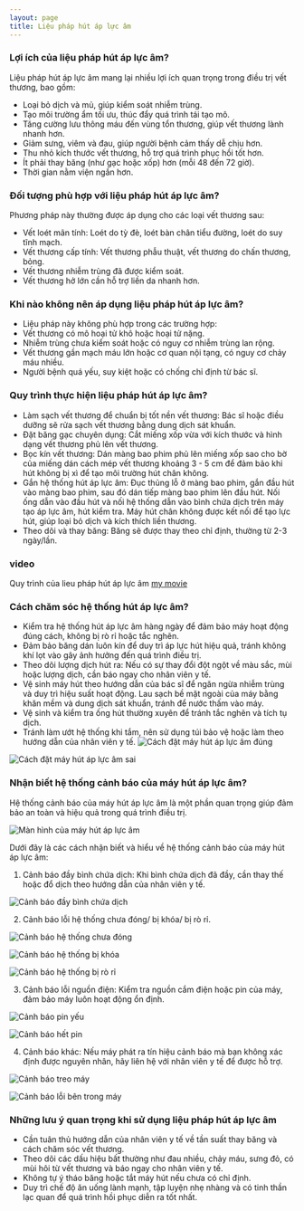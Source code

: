 ```yaml
---
layout: page
title: Liệu pháp hút áp lực âm
---
```

### Lợi ích của liệu pháp hút áp lực âm?
Liệu pháp hút áp lực âm mang lại nhiều lợi ích quan trọng trong điều trị vết thương, bao gồm:
- Loại bỏ dịch và mủ, giúp kiểm soát nhiễm trùng.
- Tạo môi trường ẩm tối ưu, thúc đẩy quá trình tái tạo mô.
- Tăng cường lưu thông máu đến vùng tổn thương, giúp vết thương lành nhanh hơn.
- Giảm sưng, viêm và đau, giúp người bệnh cảm thấy dễ chịu hơn.
- Thu nhỏ kích thước vết thương, hỗ trợ quá trình phục hồi tốt hơn.
- Ít phải thay băng (như gạc hoặc xốp) hơn (mỗi 48 đến 72 giờ).
- Thời gian nằm viện ngắn hơn.

### Đối tượng phù hợp với liệu pháp hút áp lực âm?

Phương pháp này thường được áp dụng cho các loại vết thương sau:
- Vết loét mãn tính: Loét do tỳ đè, loét bàn chân tiểu đường, loét do suy tĩnh mạch.
- Vết thương cấp tính: Vết thương phẫu thuật, vết thương do chấn thương, bỏng.
- Vết thương nhiễm trùng đã được kiểm soát.
- Vết thương hở lớn cần hỗ trợ liền da nhanh hơn.

### Khi nào không nên áp dụng liệu pháp hút áp lực âm?
- Liệu pháp này không phù hợp trong các trường hợp:
- Vết thương có mô hoại tử khô hoặc hoại tử nặng.
- Nhiễm trùng chưa kiểm soát hoặc có nguy cơ nhiễm trùng lan rộng.
- Vết thương gần mạch máu lớn hoặc cơ quan nội tạng, có nguy cơ chảy máu nhiều.
- Người bệnh quá yếu, suy kiệt hoặc có chống chỉ định từ bác sĩ.

### Quy trình thực hiện liệu pháp hút áp lực âm?
- Làm sạch vết thương để chuẩn bị tốt nền vết thương: Bác sĩ hoặc điều dưỡng sẽ rửa sạch vết thương bằng dung dịch sát khuẩn.
- Đặt băng gạc chuyên dụng: Cắt miếng xốp vừa với kích thước và hình dạng vết thương phủ lên vết thương.
- Bọc kín vết thương: Dán màng bao phim phủ lên miếng xốp sao cho bờ của miếng dán cách mép vết thương khoảng 3 - 5 cm để đảm bảo khi hút không bị xì để tạo môi trường hút chân không.
- Gắn hệ thống hút áp lực âm: Đục thủng lỗ ở màng bao phim, gắn đầu hút vào màng bao phim, sau đó dán tiếp màng bao phim lên đầu hút. Nối ống dẫn vào đầu hút và nối hệ thống dẫn vào bình chứa dịch trên máy tạo áp lực âm, hút kiểm tra. Máy hút chân không được kết nối để tạo lực hút, giúp loại bỏ dịch và kích thích liền thương.
- Theo dõi và thay băng: Băng sẽ được thay theo chỉ định, thường từ 2-3 ngày/lần.

### video

Quy trình của lieu pháp hút áp lực âm [my movie](https://www.youtube.com/watch?v=MnOBIX7KHec)

### Cách chăm sóc hệ thống hút áp lực âm?
- Kiểm tra hệ thống hút áp lực âm hàng ngày để đảm bảo máy hoạt động đúng cách, không bị rò rỉ hoặc tắc nghẽn.
- Đảm bảo băng dán luôn kín để duy trì áp lực hút hiệu quả, tránh không khí lọt vào gây ảnh hưởng đến quá trình điều trị.
- Theo dõi lượng dịch hút ra: Nếu có sự thay đổi đột ngột về màu sắc, mùi hoặc lượng dịch, cần báo ngay cho nhân viên y tế.
- Vệ sinh máy hút theo hướng dẫn của bác sĩ để ngăn ngừa nhiễm trùng và duy trì hiệu suất hoạt động. Lau sạch bề mặt ngoài của máy bằng khăn mềm và dung dịch sát khuẩn, tránh để nước thấm vào máy.
- Vệ sinh và kiểm tra ống hút thường xuyên để tránh tắc nghẽn và tích tụ dịch.
- Tránh làm ướt hệ thống khi tắm, nên sử dụng túi bảo vệ hoặc làm theo hướng dẫn của nhân viên y tế.
![Cách đặt máy hút áp lực âm đúng](/assets/img/datmaydung.jpg)

![Cách đặt máy hút áp lực âm sai](/assets/img/datmaysai.jpg)

### Nhận biết hệ thống cảnh báo của máy hút áp lực âm?

Hệ thống cảnh báo của máy hút áp lực âm là một phần quan trọng giúp đảm bảo an toàn và hiệu quả trong quá trình điều trị.
 
![Màn hình của máy hút áp lực âm](/assets/img/manhinh.png)


Dưới đây là các cách nhận biết và hiểu về hệ thống cảnh báo của máy hút áp lực âm:

1. Cảnh báo đầy bình chứa dịch: Khi bình chứa dịch đã đầy, cần thay thế hoặc đổ dịch theo hướng dẫn của nhân viên y tế.

![Cảnh báo đầy bình chứa dịch](/assets/img/tuiday.png)

2. Cảnh báo lỗi hệ thống chưa đóng/ bị khóa/ bị rò rỉ. 

![Cảnh báo hệ thống chưa đóng](/assets/img/chuadong.png)

![Cảnh báo hệ thống bị khóa](/assets/img/bikhoa.png)

![Cảnh báo hệ thống bị rò rỉ](/assets/img/rori.png)

3. Cảnh báo lỗi nguồn điện: Kiểm tra nguồn cắm điện hoặc pin của máy, đảm bảo máy luôn hoạt động ổn định.

![Cảnh báo pin yếu](/assets/img/pinyeu.png)

![Cảnh báo hết pin](/assets/img/hetpin.png)

4. Cảnh báo khác: Nếu máy phát ra tín hiệu cảnh báo mà bạn không xác định được nguyên nhân, hãy liên hệ với nhân viên y tế để được hỗ trợ.

![Cảnh báo treo máy](/assets/img/treomay.png)

![Cảnh báo lỗi bên trong máy](/assets/img/loitrongmay.png)

### Những lưu ý quan trọng khi sử dụng liệu pháp hút áp lực âm

- Cần tuân thủ hướng dẫn của nhân viên y tế về tần suất thay băng và cách chăm sóc vết thương.
- Theo dõi các dấu hiệu bất thường như đau nhiều, chảy máu, sưng đỏ, có mùi hôi từ vết thương và báo ngay cho nhân viên y tế.
- Không tự ý tháo băng hoặc tắt máy hút nếu chưa có chỉ định.
- Duy trì chế độ ăn uống lành mạnh, tập luyện nhẹ nhàng và có tinh thần lạc quan để quá trình hồi phục diễn ra tốt nhất.






